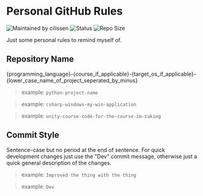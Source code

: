 # Personal GitHub Rules

![Maintained by cilissen](https://img.shields.io/static/v1?label=Maintained%20by&message=cilissen&color=blue)
![Status](https://img.shields.io/static/v1?label=Status&message=Complete&color=darkgreen)
![Repo Size](https://img.shields.io/github/repo-size/cilissen/na-personal-github-rules)

Just some personal rules to remind myself of.

## Repository Name

{programming_language}-{course_if_applicable}-{target_os_if_applicable}-{lower_case_name_of_project_seperated_by_minus}

> example: `python-project-name`

> example: `csharp-windows-my-win-application`

> example: `unity-course-code-for-the-course-im-taking`

## Commit Style

Sentence-case but no period at the end of sentence. For quick development changes just use the "Dev" commit message, otherwise just a quick general description of the changes.

> example: `Improved the thing with the thing`

> example: `Dev`
